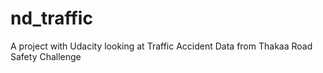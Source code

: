 # nd_traffic
A project with Udacity looking at Traffic Accident Data from Thakaa Road Safety Challenge
